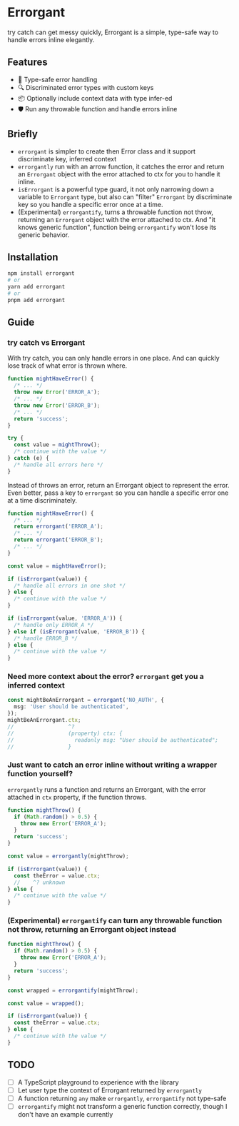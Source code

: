# Errorgant

try catch can get messy quickly, Errorgant is a simple, type-safe way to handle errors inline elegantly.

## Features

- 🎯 Type-safe error handling
- 🔍 Discriminated error types with custom keys
- 📦 Optionally include context data with type infer-ed
- 🛡️ Run any throwable function and handle errors inline

## Briefly

- `errorgant` is simpler to create then Error class and it support discriminate key, inferred context
- `errorgantly` run with an arrow function, it catches the error and return an `Errorgant` object with the error attached to ctx for you to handle it inline.
- `isErrorgant` is a powerful type guard, it not only narrowing down a variable to `Errorgant` type, but also can "filter" `Errorgant` by discriminate key so you handle a specific error once at a time.
- (Experimental) `errorgantify`, turns a throwable function not throw, returning an `Errorgant` object with the error attached to ctx. And "it knows generic function", function being `errorgantify` won't lose its generic behavior.

## Installation

```bash
npm install errorgant
# or
yarn add errorgant
# or
pnpm add errorgant
```

## Guide

### try catch vs Errorgant

With try catch, you can only handle errors in one place. And can quickly lose track of what error is thrown where.

```typescript
function mightHaveError() {
  /* ... */
  throw new Error('ERROR_A');
  /* ... */
  throw new Error('ERROR_B');
  /* ... */
  return 'success';
}

try {
  const value = mightThrow();
  /* continue with the value */
} catch (e) {
  /* handle all errors here */
}
```

Instead of throws an error, return an Errorgant object to represent the error.
Even better, pass a key to `errorgant` so you can handle a specific error one at a time discriminately.

```typescript
function mightHaveError() {
  /* ... */
  return errorgant('ERROR_A');
  /* ... */
  return errorgant('ERROR_B');
  /* ... */
}

const value = mightHaveError();

if (isErrorgant(value)) {
  /* handle all errors in one shot */
} else {
  /* continue with the value */
}

if (isErrorgant(value, 'ERROR_A')) {
  /* handle only ERROR_A */
} else if (isErrorgant(value, 'ERROR_B')) {
  /* handle ERROR_B */
} else {
  /* continue with the value */
}
```

### Need more context about the error? `errorgant` get you a inferred context

```typescript
const mightBeAnErrorgant = errorgant('NO_AUTH', {
  msg: 'User should be authenticated',
});
mightBeAnErrorgant.ctx;
//                 ^?
//                 (property) ctx: {
//                   readonly msg: "User should be authenticated";
//                 }
```

### Just want to catch an error inline without writing a wrapper function yourself?

`errorgantly` runs a function and returns an Errorgant, with the error attached in `ctx` property, if the function throws.

```typescript
function mightThrow() {
  if (Math.random() > 0.5) {
    throw new Error('ERROR_A');
  }
  return 'success';
}

const value = errorgantly(mightThrow);

if (isErrorgant(value)) {
  const theError = value.ctx;
  //    ^? unknown
} else {
  /* continue with the value */
}
```

### (Experimental) `errorgantify` can turn any throwable function not throw, returning an Errorgant object instead

```typescript
function mightThrow() {
  if (Math.random() > 0.5) {
    throw new Error('ERROR_A');
  }
  return 'success';
}

const wrapped = errorgantify(mightThrow);

const value = wrapped();

if (isErrorgant(value)) {
  const theError = value.ctx;
} else {
  /* continue with the value */
}
```

## TODO

- [ ] A TypeScript playground to experience with the library
- [ ] Let user type the context of Errorgant returned by `errorgantly`
- [ ] A function returning `any` make `errorgantly`, `errorgantify` not type-safe
- [ ] `errorgantify` might not transform a generic function correctly, though I don't have an example currently
